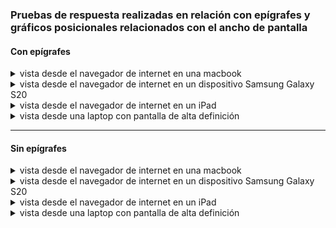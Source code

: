 ### Pruebas de respuesta realizadas en relación con epígrafes y gráficos posicionales relacionados con el ancho de pantalla
#### Con epígrafes

<details>
<summary> vista desde el navegador de internet en una macbook</summary>

![macbook](images/responsive_tests/publicaciones-solo/MacBook%20Pro-1733510259469.jpeg)

</details>

<details>
<summary> vista desde el navegador de internet en un dispositivo Samsung Galaxy S20</summary>

![Samsung](images/responsive_tests/publicaciones-solo/Samsung%20Galaxy%20S20%20Ultra-1733510259470.jpeg)



</details>

<details>
<summary> vista desde el navegador de internet en un iPad</summary>

![iPad](images/responsive_tests/publicaciones-solo/iPad-1733510259520.jpeg)

</details>

<details>
<summary> vista desde una laptop con pantalla de alta definición</summary>

![laptop](images/responsive_tests/publicaciones-solo/laptopWithHiDPIScreen-1733510259466.jpeg)

</details>

--- 
#### Sin epígrafes

<details>
<summary> vista desde el navegador de internet en una macbook</summary>

![macbook](images/responsive_tests/publicaciones-full/MacBook%20Pro-1733515213806.jpeg)

</details>

<details>
<summary> vista desde el navegador de internet en un dispositivo Samsung Galaxy S20</summary>

![Samsung](images/responsive_tests/publicaciones-full/Samsung%20Galaxy%20S20%20Ultra-1733515214015.jpeg)

</details>

<details>
<summary> vista desde el navegador de internet en un iPad</summary>

![iPad](images/responsive_tests/publicaciones-full/iPad-1733515214014.jpeg)

</details>

<details>
<summary> vista desde una laptop con pantalla de alta definición</summary>

![laptop](images/responsive_tests/publicaciones-full/laptopWithHiDPIScreen-1733515213919.jpeg)

</details>

